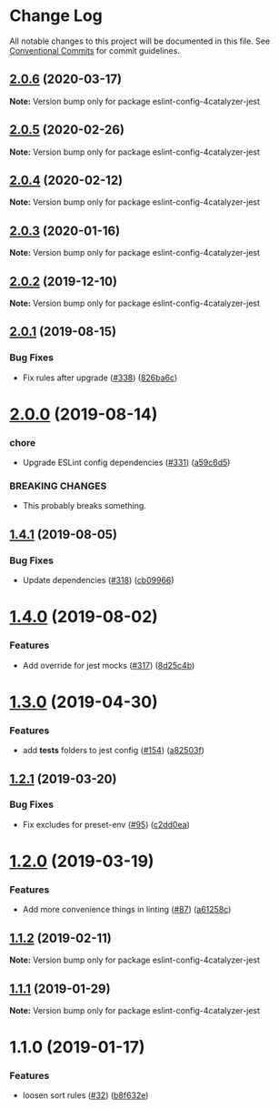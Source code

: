 # Change Log

All notable changes to this project will be documented in this file.
See [Conventional Commits](https://conventionalcommits.org) for commit guidelines.

## [2.0.6](https://github.com/4Catalyzer/javascript/compare/eslint-config-4catalyzer-jest@2.0.5...eslint-config-4catalyzer-jest@2.0.6) (2020-03-17)

**Note:** Version bump only for package eslint-config-4catalyzer-jest





## [2.0.5](https://github.com/4Catalyzer/javascript/compare/eslint-config-4catalyzer-jest@2.0.4...eslint-config-4catalyzer-jest@2.0.5) (2020-02-26)

**Note:** Version bump only for package eslint-config-4catalyzer-jest





## [2.0.4](https://github.com/4Catalyzer/javascript/compare/eslint-config-4catalyzer-jest@2.0.3...eslint-config-4catalyzer-jest@2.0.4) (2020-02-12)

**Note:** Version bump only for package eslint-config-4catalyzer-jest





## [2.0.3](https://github.com/4Catalyzer/javascript/compare/eslint-config-4catalyzer-jest@2.0.2...eslint-config-4catalyzer-jest@2.0.3) (2020-01-16)

**Note:** Version bump only for package eslint-config-4catalyzer-jest





## [2.0.2](https://github.com/4Catalyzer/javascript/compare/eslint-config-4catalyzer-jest@2.0.1...eslint-config-4catalyzer-jest@2.0.2) (2019-12-10)

**Note:** Version bump only for package eslint-config-4catalyzer-jest





## [2.0.1](https://github.com/4Catalyzer/javascript/compare/eslint-config-4catalyzer-jest@2.0.0...eslint-config-4catalyzer-jest@2.0.1) (2019-08-15)


### Bug Fixes

* Fix rules after upgrade ([#338](https://github.com/4Catalyzer/javascript/issues/338)) ([826ba6c](https://github.com/4Catalyzer/javascript/commit/826ba6c))





# [2.0.0](https://github.com/4Catalyzer/javascript/compare/eslint-config-4catalyzer-jest@1.4.1...eslint-config-4catalyzer-jest@2.0.0) (2019-08-14)


### chore

* Upgrade ESLint config dependencies ([#331](https://github.com/4Catalyzer/javascript/issues/331)) ([a59c6d5](https://github.com/4Catalyzer/javascript/commit/a59c6d5))


### BREAKING CHANGES

* This probably breaks something.





## [1.4.1](https://github.com/4Catalyzer/javascript/compare/eslint-config-4catalyzer-jest@1.4.0...eslint-config-4catalyzer-jest@1.4.1) (2019-08-05)


### Bug Fixes

* Update dependencies ([#318](https://github.com/4Catalyzer/javascript/issues/318)) ([cb09966](https://github.com/4Catalyzer/javascript/commit/cb09966))





# [1.4.0](https://github.com/4Catalyzer/javascript/compare/eslint-config-4catalyzer-jest@1.3.0...eslint-config-4catalyzer-jest@1.4.0) (2019-08-02)


### Features

* Add override for jest mocks ([#317](https://github.com/4Catalyzer/javascript/issues/317)) ([8d25c4b](https://github.com/4Catalyzer/javascript/commit/8d25c4b))





# [1.3.0](https://github.com/4Catalyzer/javascript/compare/eslint-config-4catalyzer-jest@1.2.1...eslint-config-4catalyzer-jest@1.3.0) (2019-04-30)


### Features

* add __tests__ folders to jest config ([#154](https://github.com/4Catalyzer/javascript/issues/154)) ([a82503f](https://github.com/4Catalyzer/javascript/commit/a82503f))





## [1.2.1](https://github.com/4Catalyzer/javascript/compare/eslint-config-4catalyzer-jest@1.2.0...eslint-config-4catalyzer-jest@1.2.1) (2019-03-20)


### Bug Fixes

* Fix excludes for preset-env ([#95](https://github.com/4Catalyzer/javascript/issues/95)) ([c2dd0ea](https://github.com/4Catalyzer/javascript/commit/c2dd0ea))





# [1.2.0](https://github.com/4Catalyzer/javascript/compare/eslint-config-4catalyzer-jest@1.1.2...eslint-config-4catalyzer-jest@1.2.0) (2019-03-19)


### Features

* Add more convenience things in linting ([#87](https://github.com/4Catalyzer/javascript/issues/87)) ([a61258c](https://github.com/4Catalyzer/javascript/commit/a61258c))





## [1.1.2](https://github.com/4Catalyzer/javascript/compare/eslint-config-4catalyzer-jest@1.1.1...eslint-config-4catalyzer-jest@1.1.2) (2019-02-11)

**Note:** Version bump only for package eslint-config-4catalyzer-jest





## [1.1.1](https://github.com/4Catalyzer/javascript/compare/eslint-config-4catalyzer-jest@1.1.0...eslint-config-4catalyzer-jest@1.1.1) (2019-01-29)

**Note:** Version bump only for package eslint-config-4catalyzer-jest





# 1.1.0 (2019-01-17)


### Features

* loosen sort rules ([#32](https://github.com/4Catalyzer/javascript/issues/32)) ([b8f632e](https://github.com/4Catalyzer/javascript/commit/b8f632e))
